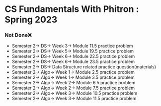 # CS Fundamentals With Phitron : Spring 2023

### Not Done❌

- Semester 2-> DS-> Week 3-> Module 11.5 practice problem
- Semester 2-> DS-> Week 5-> Module 19.5 practice problem
- Semester 2-> DS-> Week 6-> Module 22.5 practice problem
- Semester 2-> DS-> Week 6-> Module 23.5 practice problem
- Semester 2-> DS-> Data Structure related practice question(materials)
- Semester 2-> Algo-> Week 1-> Module 2.5 practice problem
- Semester 2-> Algo-> Week 1-> Module 3.5 practice problem
- Semester 2-> Algo-> Week 2-> Module 6.5 practice problem
- Semester 2-> Algo-> Week 2-> Module 7.5 practice problem
- Semester 2-> Algo-> Week 3-> Module 10.5 practice problem
- Semester 2-> Algo-> Week 3-> Module 11.5 practice problem
